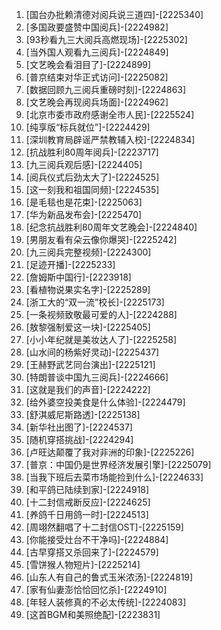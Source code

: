 
1. [国台办批赖清德对阅兵说三道四]-[2225340]
1. [多国政要盛赞中国阅兵]-[2224982]
1. [93秒看九三大阅兵高燃现场]-[2225302]
1. [当外国人观看九三阅兵]-[2224849]
1. [文艺晚会看泪目了]-[2224899]
1. [普京结束对华正式访问]-[2225082]
1. [数据回顾九三阅兵重磅时刻]-[2224863]
1. [文艺晚会再现阅兵场面]-[2224962]
1. [北京市委市政府感谢全市人民]-[2225524]
1. [纯享版“标兵就位”]-[2224429]
1. [深圳教育局辟谣严禁教辅入校]-[2224834]
1. [抗战胜利80周年阅兵]-[2223717]
1. [九三阅兵观后感]-[2224405]
1. [阅兵仪式后劲太大了]-[2224525]
1. [这一刻我和祖国同频]-[2224535]
1. [是毛毯也是花束]-[2225063]
1. [华为新品发布会]-[2225470]
1. [纪念抗战胜利80周年文艺晚会]-[2224840]
1. [男朋友看有朵云像你爆哭]-[2225242]
1. [九三阅兵完整视频]-[2224300]
1. [足迹开播]-[2225233]
1. [詹姆斯中国行]-[2223918]
1. [看植物说果实名字]-[2225289]
1. [浙工大的“双一流”校长]-[2225173]
1. [一条视频致敬最可爱的人]-[2224288]
1. [敖黎强制爱这一块]-[2225405]
1. [小小年纪就是美妆达人了]-[2225258]
1. [山水间的杨紫好灵动]-[2225437]
1. [王赫野武艺同台演出]-[2225121]
1. [特朗普谈中国九三阅兵]-[2224666]
1. [这就是我们的声音]-[2224222]
1. [给外婆空投美食是什么体验]-[2224479]
1. [舒淇威尼斯路透]-[2225138]
1. [新华社出图了]-[2224537]
1. [随机穿搭挑战]-[2224294]
1. [卢旺达颠覆了我对非洲的印象]-[2225226]
1. [普京：中国仍是世界经济发展引擎]-[2225079]
1. [当我下班后去菜市场能捡到什么]-[2224633]
1. [和平鸽已陆续到家]-[2224918]
1. [十二封信戒断反应]-[2224625]
1. [养鸽千日用鸽一时]-[2224513]
1. [周翊然翻唱了十二封信OST]-[2225159]
1. [你能接受灶台不干净吗]-[2224884]
1. [古早穿搭又杀回来了]-[2224579]
1. [雪饼猴人物短片]-[2225214]
1. [山东人有自己的鲁式玉米浓汤]-[2224819]
1. [家有仙妻澎恰恰回忆杀]-[2224910]
1. [年轻人装修真的不必太传统]-[2224083]
1. [这首BGM和美照绝配]-[2223831]